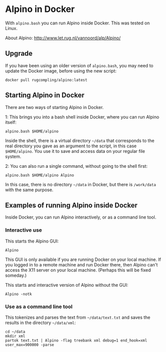 # Alpino in Docker #

With `alpino.bash` you can run Alpino inside Docker. This was tested on
Linux.

About Alpino: http://www.let.rug.nl/vannoord/alp/Alpino/


## Upgrade ##

If you have been using an older version of `alpino.bash`, you may need
to update the Docker image, before using the new script:

    docker pull rugcompling/alpino:latest


## Starting Alpino in Docker ##

There are two ways of starting Alpino in Docker.

1: This brings you into a bash shell inside Docker, where you can run
Alpino itself:

    alpino.bash $HOME/alpino

Inside the shell, there is a virtual directory `~/data` that corresponds
to the real directory you gave as an argument to the script, in this
case `$HOME/alpino`. You use it to save and access data on your regular
file system.

2: You can also run a single command, without going to the shell first:

    alpino.bash $HOME/alpino Alpino

In this case, there is no directory `~/data` in Docker, but there is
`/work/data` with the same purpose.


## Examples of running Alpino inside Docker ##

Inside Docker, you can run Alpino interactively, or as a command line
tool.


### Interactive use ###

This starts the Alpino GUI:

    Alpino

This GUI is only available if you are running Docker on your local
machine. If you logged in to a remote machine and run Docker there, then
Alpino can't access the X11 server on your local machine.
(Perhaps this will be fixed someday.)

This starts and interactive version of Alpino without the GUI:

    Alpino -notk


### Use as a command line tool ###

This tokenizes and parses the text from `~/data/text.txt` and saves the
results in the directory `~/data/xml`:

	cd ~/data
	mkdir xml
    partok text.txt | Alpino -flag treebank xml debug=1 end_hook=xml user_max=900000 -parse
